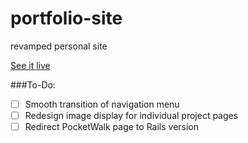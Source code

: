 # portfolio-site
revamped personal site

[See it live][portfolio]

[portfolio]: http://juliasoper.com

###To-Do:
* [ ] Smooth transition of navigation menu
* [ ] Redesign image display for individual project pages
* [ ] Redirect PocketWalk page to Rails version
